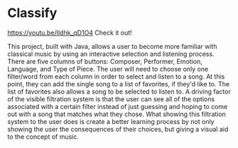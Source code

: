 # Classify
https://youtu.be/Ildhk_qD1O4 Check it out!  

This project, built with Java, allows a user to become more familiar with classical music by using an interactive selection and listening process. There are five columns of buttons: Composer, Performer, Emotion, Language, and Type of Piece. The user will need to choose only one filter/word from each column in order to select and listen to a song. At this point, they can add the single song to a list of favorites, if they'd like to. The list of favorites also allows a song to be selected to listen to. A driving factor of the visible filtration system is that the user can see all of the options associated with a certain filter instead of just guessing and hoping to come out with a song that matches what they chose. What showing this filtration system to the user does is create a better learning process by not only showing the user the consequences of their choices, but giving a visual aid to the concept of music.
